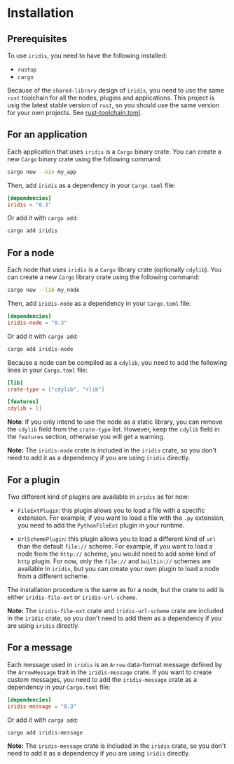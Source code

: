 # Installation

## Prerequisites

To use `iridis`, you need to have the following installed:

- `rustup`
- `cargo`

Because of the `shared-library` design of `iridis`, you need to use the same `rust` toolchain for all the nodes, plugins and applications. This project is usig the latest stable version of `rust`, so you should use the same version for your own projects. See [rust-toolchain.toml](https://github.com/iridis-rs/iridis/blob/main/rust-toolchain.toml).

## For an application

Each application that uses `iridis` is a `Cargo` binary crate. You can create a new `Cargo` binary crate using the following command:

```bash
cargo new --bin my_app
```

Then, add `iridis` as a dependency in your `Cargo.toml` file:

```toml
[dependencies]
iridis = "0.3"
```

Or add it with `cargo add`:

```bash
cargo add iridis
```

## For a node

Each node that uses `iridis` is a `Cargo` library crate (optionally `cdylib`). You can create a new `Cargo` library crate using the following command:

```bash
cargo new --lib my_node
```

Then, add `iridis-node` as a dependency in your `Cargo.toml` file:

```toml
[dependencies]
iridis-node = "0.3"
```

Or add it with `cargo add`:

```bash
cargo add iridis-node
```

Because a node can be compiled as a `cdylib`, you need to add the following lines in your `Cargo.toml` file:

```toml
[lib]
crate-type = ["cdylib", "rlib"]

[features]
cdylib = []
```

**Note**: If you only intend to use the node as a static library, you can remove the `cdylib` field from the `crate-type` list. However, keep the `cdylib` field in the `features` section, otherwise you will get a warning.

**Note:** The `iridis-node` crate is included in the `iridis` crate, so you don't need to add it as a dependency if you are using `iridis` directly.

## For a plugin

Two different kind of plugins are available in `iridis` as for now:

- `FileExtPlugin`: this plugin allows you to load a file with a specific extension. For example, if you want to load a file with the `.py` extension, you need to add the `PythonFileExt` plugin in your runtime.

- `UrlSchemePlugin`: this plugin allows you to load a different kind of `url` than the default `file://` scheme. For example, if you want to load a node from the `http://` scheme, you would need to add some kind of `http` plugin. For now, only the `file://` and `builtin://` schemes are available in `iridis`, but you can create your own plugin to load a node from a different scheme.

The installation procedure is the same as for a node, but the crate to add is either `iridis-file-ext` or `iridis-url-scheme`.

**Note:** The `iridis-file-ext` crate and `iridis-url-scheme` crate are included in the `iridis` crate, so you don't need to add them as a dependency if you are using `iridis` directly.

## For a message

Each message used in `iridis` is an `Arrow` data-format message defined by the `ArrowMessage` trait in the `iridis-message` crate. If you want to create custom messages, you need to add the `iridis-message` crate as a dependency in your `Cargo.toml` file:

```toml
[dependencies]
iridis-message = "0.3"
```

Or add it with `cargo add`:

```bash
cargo add iridis-message
```

**Note:** The `iridis-message` crate is included in the `iridis` crate, so you don't need to add it as a dependency if you are using `iridis` directly.
